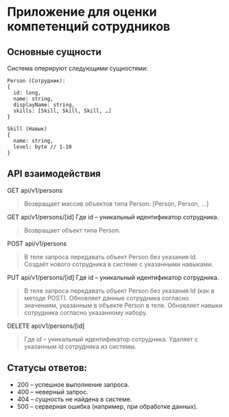 # Приложение для оценки компетенций сотрудников

## Основные сущности
Система оперируют следующими сущностями:
```
Person (Сотрудник):
{
  id: long,
  name: string,
  displayName: string,
  skills: [Skill, Skill, Skill, …]
}

Skill (Навык)
{
  name: string,
  level: byte // 1-10
}
```
## API взаимодействия
GET api/v1/persons
>Возвращает массив объектов типа Person:
[Person, Person, …]

GET api/v1/persons/[id]
Где id – уникальный идентификатор сотрудника.
>Возвращает объект типа Person.

POST api/v1/persons
>В теле запроса передавать объект Person без указания Id.
Создаёт нового сотрудника в системе с указанными навыками.

PUT api/v1/persons/[id]
Где id – уникальный идентификатор сотрудника.
>В теле запроса передавать объект Person без указания Id (как в методе POST). 
Обновляет данные сотрудника согласно значениям, указанным в объекте Person в теле. Обновляет навыки сотрудника согласно указанному набору.

DELETE api/v1/persons/[id]
>Где id – уникальный идентификатор сотрудника.
Удаляет с указанным id сотрудника из системы.

## Статусы ответов:
- 200 – успешное выполнение запроса.
- 400 – неверный запрос.
- 404 – сущность не найдена в системе.
- 500 – серверная ошибка (например, при обработке данных).
